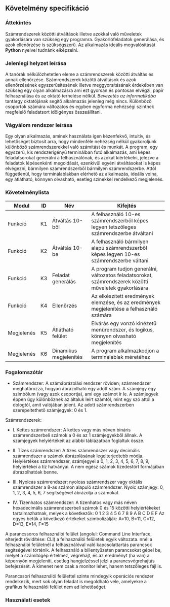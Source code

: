 ## Követelmény specifikáció

### Áttekintés
Számrendszerek közötti átváltások illetve azokkal való műveletek gyakorlására van szükség egy programra. Gyakorlófeladatok generálása, és azok ellenőrzése is szükségszerű. Az alkalmazás ideális megvalósítását **Python** nyelvel tudnánk elképzelni.

### Jelenlegi helyzet leírása
A tanórák nélkülözhetetlen eleme a számrendszerek közötti átváltás és annak ellenőrzése.
Számrendszerek közötti átváltások és azok ellenőrzésének egyszerűsítésének illetve meggyorsításának érdekében van szükség egy olyan alkalmazásra ami
ezt gyorsan és pontosan elvégzi, papír felhasználása és az oktató terhelése nélkül. *Bevezetés az informatikába* tantárgy oktatójának segítő alkalmazás jelenleg még nincs. Különböző csoportok számára változatos és egyben egyforma nehézségi szintnek megfelelő feladatsort időigényes összeállítani.

### Vágyálom rendszer leírása
Egy olyan alkalmazás, aminek használata igen kézenfekvő, intuitív, és lehetőséget biztosít arra, hogy mindenféle nehézség nélkül gyakoroljunk különböző számrendszerekkel való számítást és munkát. A program, egy egyszerű, kis rendszerigényű terminálban futó alkalmazás, ami képes feladatsorokat generálni a felhasználónak, és azokat kiértékelni, jelezve a feladatok lépésenkénti megoldását, ezenkívül egyéni átváltásokat is képes elvégezni, bármilyen számrendszerből bármilyen számrendszerbe. Attól függetlenül, hogy terminálablakban elérhető az alkalmazás, ideális volna, egy átlátható, könnyen olvasható, esetleg színekkel rendelkező megjelenés.

### Követelménylista

| Modul | ID  | Név | Kifejtés |
| ----- | --- | --- | -------- |
| Funkció	| K1	| Átváltás 10-ből		| A felhasználó 10-es számrendszerből képes legyen tetszőleges számrendszerbe átváltani			|
| Funkció	| K2	| Átváltás 10-be		| A felhasználó bármilyen alapú számrendszerből képes legyen 10-es számrendszerbe váltani		|
| Funkció	| K3	| Feladat generálás		| A program tudjon generálni, változatos feladatsorokat, számrendszerek közötti műveletek gyakorlására	|
| Funkció 	| K4	| Ellenőrzés			| Az elkészített eredmények elemzése, és az eredmények megjelenítése a felhasználó számára		|
| Megjelenés	| K5	| Átlátható felület		| Elvárás egy vonzó kinézetű menürendszer, és logikus, könnyen olvasható megjelenítés			|
| Megjelenés	| K6	| Dinamikus megjelenítés	| A program alkalmazkodjon a terminálablak méretéhez							|

### Fogalomszótár
* Számrendszer: A számábrázolási rendszer röviden; számrendszer meghatározza, hogyan ábrázolható egy adott szám. A számjegy egy szimbólum (vagy azok csoportja), ami egy számot ír le. A számjegyek éppen úgy különböznek az általuk leírt számtól, mint egy szó attól a dologtól, amit valójában jelent.
Az adott számrendszerben szerepeltethető számjegyek: 0 és 1.

Számrendszerek:

* I. Kettes számrendszer:
A kettes vagy más néven bináris számrendszerbeli számok a 0 és az 1 számjegyekből állnak. A számjegyek helyiértékeit az alábbi táblázatban foglaltuk össze.

* II. Tízes számrendszer:
A tízes számrendszer vagy decimális számrendszer a számok ábrázolásának legelterjedtebb módja. Helyiértékes számrendszer, számjegyei a 0, 1, 2, 3, 4, 5, 6, 7, 8, 9, helyiértékei a tíz hatványai. A nem egész számok tizedestört formájában ábrázolhatóak benne.

* III. Nyolcas számrendszer:
 nyolcas számrendszer vagy oktális számrendszer a 8-as számon alapuló számrendszer. Nyolc számjegy: 0, 1, 2, 3, 4, 5, 6, 7 segítségével ábrázolja a számokat.

* IV. Tizenhatos számrendszer:
A tizenhatos vagy más néven hexadecimális számrendszerbeli számok 0 és 15 közötti helyiértékeket tartalmazhatnak, melyek a következők: 0 1 2 3 4 5 6 7 8 9 A B C D E F
Az egyes betűk a következő értékeket szimbolizálják:
A=10, B=11, C=12, D=13, E=14, F=15



A parancssoros felhasználói felület (angolul: Command Line Interface, elterjedt rövidítése: CLI) a felhasználói felületek egyik változata.
nnél a felhasználói felületnél a felhasználóval való kapcsolattartás parancsok segítségével történik. A felhasználó a billentyűzeten parancsokat gépel be, melyet a számítógép értelmez, végrehajt, és az eredményt (ha van) a képernyőn megjeleníti, esetleg hangjelzéssel jelzi a parancsvégrehajtás befejezését. A kimenet nem csak a monitor lehet, hanem tetszőleges fájl is.

Parancssori felhasználói felülettel szinte mindegyik operációs rendszer rendelkezik, mert sok olyan feladat is megoldható vele, amelyekre a grafikus felhasználói felület nem ad lehetőséget.
### Használati esetek